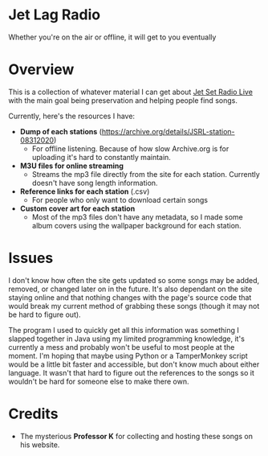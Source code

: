 # Jet Lag Radio
Whether you're on the air or offline, it will get to you eventually

# Overview
This is a collection of whatever material I can get about [Jet Set Radio Live](https://jetsetradio.live) with the main goal being preservation and helping people find songs.

Currently, here's the resources I have:
- **Dump of each stations** (https://archive.org/details/JSRL-station-08312020)
  - For offline listening.  Because of how slow Archive.org is for uploading it's hard to constantly maintain.
- **M3U files for online streaming**
  - Streams the mp3 file directly from the site for each station. Currently doesn't have song length information.
- **Reference links for each station** (.csv)
  - For people who only want to download certain songs
- **Custom cover art for each station**
  - Most of the mp3 files don't have any metadata, so I made some album covers using the wallpaper background for each station.
  

# Issues
I don't know how often the site gets updated so some songs may be added, removed, or changed later on in the future.  It's also dependant on the site staying online and that nothing changes with the page's source code that would break my current method of grabbing these songs (though it may not be hard to figure out).

The program I used to quickly get all this information was something I slapped together in Java using my limited programming knowledge, it's currently a mess and probably won't be useful to most people at the moment.  I'm hoping that maybe using Python or a TamperMonkey script would be a little bit faster and accessible, but don't know much about either language.  It wasn't that hard to figure out the references to the songs so it wouldn't be hard for someone else to make there own.

# Credits
* The mysterious **Professor K** for collecting and hosting these songs on his website.
